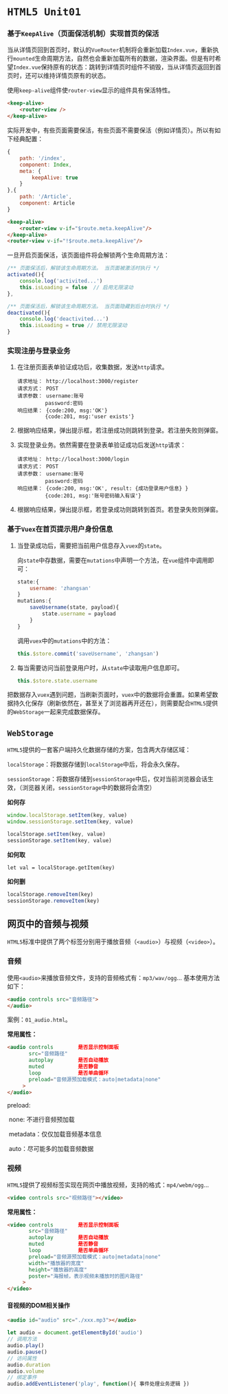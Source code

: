 # `HTML5 Unit01`

### 基于`KeepAlive`（页面保活机制）实现首页的保活

当从详情页回到首页时，默认的`VueRouter`机制将会重新加载`Index.vue`，重新执行`mounted`生命周期方法，自然也会重新加载所有的数据，渲染界面。但是有时希望`Index.vue`保持原有的状态：跳转到详情页时组件不销毁，当从详情页返回到首页时，还可以维持详情页原有的状态。

使用`keep-alive`组件使`router-view`显示的组件具有保活特性。

```html
<keep-alive>
	<router-view />
</keep-alive>
```

实际开发中，有些页面需要保活，有些页面不需要保活（例如详情页）。所以有如下经典配置：

```javascript
{
    path: '/index',
    component: Index,
    meta: {
        keepAlive: true
    }
},{
  	path: '/Article',
    component: Article
}
```

```html
<keep-alive>
	<router-view v-if="$route.meta.keepAlive"/>
</keep-alive>
<router-view v-if="!$route.meta.keepAlive"/>
```

一旦开启页面保活，该页面组件将会解锁两个生命周期方法：

```javascript
/** 页面保活后，解锁该生命周期方法。 当页面被激活时执行 */
activated(){
    console.log('activited...')
    this.isLoading = false  // 启用无限滚动
},

/** 页面保活后，解锁该生命周期方法。 当页面隐藏到后台时执行 */
deactivated(){
    console.log('deactivited...')
    this.isLoading = true // 禁用无限滚动
}
```



### 实现注册与登录业务

1. 在注册页面表单验证成功后，收集数据，发送`http`请求。

   ```
   请求地址： http://localhost:3000/register
   请求方式： POST
   请求参数： username:账号
            password:密码
   响应结果： {code:200, msg:'OK'}
            {code:201, msg:'user exists'}
   ```

2. 根据响应结果，弹出提示框，若注册成功则跳转到登录。若注册失败则弹窗。

3. 实现登录业务。依然需要在登录表单验证成功后发送`http`请求：

   ```
   请求地址： http://localhost:3000/login
   请求方式： POST
   请求参数： username:账号
            password:密码
   响应结果： {code:200, msg:'OK', result: {成功登录用户信息} }
            {code:201, msg:'账号密码输入有误'}
   ```

4. 根据响应结果，弹出提示框，若登录成功则跳转到首页。若登录失败则弹窗。



### 基于`Vuex`在首页提示用户身份信息

1. 当登录成功后，需要把当前用户信息存入`vuex`的`state`。

   向`state`中存数据，需要在`mutations`中声明一个方法，在`vue`组件中调用即可：

   ```javascript
   state:{
       username: 'zhangsan'
   }
   mutations:{
       saveUsername(state, payload){
           state.username = payload
       }
   }
   ```

   调用`vuex`中的`mutations`中的方法：

   ```javascript
   this.$store.commit('saveUsername', 'zhangsan')
   ```

   

2. 每当需要访问当前登录用户时，从`state`中读取用户信息即可。

   ```javascript
   this.$store.state.username
   ```

   

把数据存入`vuex`遇到问题，当刷新页面时，`vuex`中的数据将会重置。如果希望数据持久化保存（刷新依然在，甚至关了浏览器再开还在），则需要配合`HTML5`提供的`WebStorage`一起来完成数据保存。



## `WebStorage`

`HTML5`提供的一套客户端持久化数据存储的方案，包含两大存储区域：

`localStorage`：将数据存储到`localStorage`中后，将会永久保存。

`sessionStorage`：将数据存储到`sessionStorage`中后，仅对当前浏览器会话生效，（浏览器关闭，`sessionStorage`中的数据将会清空）

**如何存**

```javascript
window.localStorage.setItem(key, value)
window.sessionStorage.setItem(key, value)

localStorage.setItem(key, value)
sessionStorage.setItem(key, value)
```

**如何取**

```
let val = localStorage.getItem(key)
```

**如何删**

```javascript
localStorage.removeItem(key)
sessionStorage.removeItem(key)
```



## 网页中的音频与视频

`HTML5`标准中提供了两个标签分别用于播放音频（`<audio>`）与视频（`<video>`）。

### 音频

使用`<audio>`来播放音频文件，支持的音频格式有：`mp3/wav/ogg`... 基本使用方法如下：

```html
<audio controls src="音频路径">
</audio>
```

案例：`01_audio.html`。

**常用属性：**

```html
<audio controls        是否显示控制面板
       src="音频路径"    
       autoplay        是否自动播放
       muted           是否静音
       loop            是否单曲循环
       preload="音频源预加载模式：auto|metadata|none"        
     >
</audio>
```

preload:

​	none: 不进行音频预加载

​	metadata：仅仅加载音频基本信息

​	auto：尽可能多的加载音频数据



### 视频

`HTML5`提供了视频标签实现在网页中播放视频，支持的格式：`mp4/webm/ogg`...

```html
<video controls src="视频路径"></video>
```

**常用属性：**

```html
<video controls        是否显示控制面板
       src="音频路径"    
       autoplay        是否自动播放
       muted           是否静音
       loop            是否单曲循环
       preload="音频源预加载模式：auto|metadata|none"        
       width="播放器的宽度"
       height="播放器的高度"
       poster="海报帧，表示视频未播放时的图片路径"
     >
</video>
```



#### 音视频的DOM相关操作

```html
<audio id="audio" src="./xxx.mp3"></audio>
```

```javascript
let audio = document.getElementById('audio')
// 调用方法
audio.play()
audio.pause()
// 访问属性
audio.duration
audio.volume
// 绑定事件
audio.addEventListener('play', function(){ 事件处理业务逻辑 })
```

























